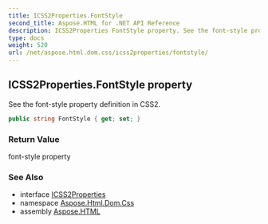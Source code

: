 ```yaml
---
title: ICSS2Properties.FontStyle
second_title: Aspose.HTML for .NET API Reference
description: ICSS2Properties FontStyle property. See the font-style property definition in CSS2
type: docs
weight: 520
url: /net/aspose.html.dom.css/icss2properties/fontstyle/
---
```

## ICSS2Properties.FontStyle property

See the font-style property definition in CSS2.

```csharp
public string FontStyle { get; set; }
```

### Return Value

font-style property

### See Also

* interface [ICSS2Properties](../)
* namespace [Aspose.Html.Dom.Css](../../../aspose.html.dom.css/)
* assembly [Aspose.HTML](../../../)
